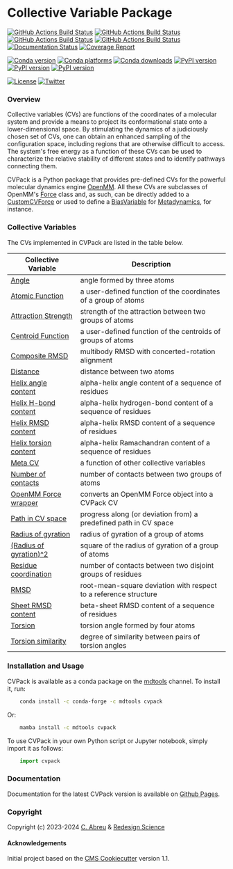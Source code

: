 Collective Variable Package
===========================

[//]: # (Badges)
[![GitHub Actions Build Status](https://github.com/RedesignScience/cvpack/workflows/Linux/badge.svg)](https://github.com/RedesignScience/cvpack/actions?query=workflow%3ALinux)
[![GitHub Actions Build Status](https://github.com/RedesignScience/cvpack/workflows/MacOS/badge.svg)](https://github.com/RedesignScience/cvpack/actions?query=workflow%3AMacOS)
[![GitHub Actions Build Status](https://github.com/RedesignScience/cvpack/workflows/Windows/badge.svg)](https://github.com/RedesignScience/cvpack/actions?query=workflow%3AWindows)
[![GitHub Actions Build Status](https://github.com/RedesignScience/cvpack/workflows/Linter/badge.svg)](https://github.com/RedesignScience/cvpack/actions?query=workflow%3ALinter)
[![Documentation Status](https://github.com/RedesignScience/cvpack/workflows/Docs/badge.svg)](https://redesignscience.github.io/cvpack/development)
[![Coverage Report](https://redesignscience.github.io/cvpack/development/coverage/coverage.svg)](https://redesignscience.github.io/cvpack/development/coverage)

[![Conda version](https://img.shields.io/conda/v/mdtools/cvpack.svg)](https://anaconda.org/mdtools/cvpack)
[![Conda platforms](https://img.shields.io/conda/pn/mdtools/cvpack.svg)](https://anaconda.org/mdtools/cvpack)
[![Conda downloads](https://img.shields.io/conda/dn/mdtools/cvpack.svg)](https://anaconda.org/mdtools/cvpack)
[![PyPI version](https://img.shields.io/pypi/v/cvpack.svg)](https://pypi.org/project/cvpack)
[![PyPI version](https://img.shields.io/pypi/pyversions/cvpack.svg)](https://pypi.org/project/cvpack)
[![PyPI version](https://img.shields.io/pypi/dm/cvpack.svg)](https://pypi.org/project/cvpack)

[![License](https://img.shields.io/badge/License-MIT-yellowgreen.svg?style=flat)](https://github.com/RedesignScience/cvpack/blob/main/LICENSE.md)
[![Twitter](https://badgen.net/badge/About/RedesignScience)](https://www.redesignscience.com)

### Overview

Collective variables (CVs) are functions of the coordinates of a molecular system and provide a
means to project its conformational state onto a lower-dimensional space. By stimulating the
dynamics of a judiciously chosen set of CVs, one can obtain an enhanced sampling of the
configuration space, including regions that are otherwise difficult to access. The system's
free energy as a function of these CVs can be used to characterize the relative stability of
different states and to identify pathways connecting them.

CVPack is a Python package that provides pre-defined CVs for the powerful molecular dynamics engine
[OpenMM]. All these CVs are subclasses of OpenMM's [Force] class and, as such, can be directly added
to a [CustomCVForce] or used to define a [BiasVariable] for [Metadynamics], for instance.

### Collective Variables

The CVs implemented in CVPack are listed in the table below.

| Collective Variable     | Description                                                      |
|-------------------------|------------------------------------------------------------------|
| [Angle]                 | angle formed by three atoms                                      |
| [Atomic Function]       | a user-defined function of the coordinates of a group of atoms   |
| [Attraction Strength]   | strength of the attraction between two groups of atoms           |
| [Centroid Function]     | a user-defined function of the centroids of groups of atoms      |
| [Composite RMSD]        | multibody RMSD with concerted-rotation alignment                 |
| [Distance]              | distance between two atoms                                       |
| [Helix angle content]   | alpha-helix angle content of a sequence of residues              |
| [Helix H-bond content]  | alpha-helix hydrogen-bond content of a sequence of residues      |
| [Helix RMSD content]    | alpha-helix RMSD content of a sequence of residues               |
| [Helix torsion content] | alpha-helix Ramachandran content of a sequence of residues       |
| [Meta CV]               | a function of other collective variables                         |
| [Number of contacts]    | number of contacts between two groups of atoms                   |
| [OpenMM Force wrapper]  | converts an OpenMM Force object into a CVPack CV                 |
| [Path in CV space]      | progress along (or deviation from) a predefined path in CV space |
| [Radius of gyration]    | radius of gyration of a group of atoms                           |
| [(Radius of gyration)^2]| square of the radius of gyration of a group of atoms             |
| [Residue coordination]  | number of contacts between two disjoint groups of residues       |
| [RMSD]                  | root-mean-square deviation with respect to a reference structure |
| [Sheet RMSD content]    | beta-sheet RMSD content of a sequence of residues                |
| [Torsion]               | torsion angle formed by four atoms                               |
| [Torsion similarity]    | degree of similarity between pairs of torsion angles             |

### Installation and Usage

CVPack is available as a conda package on the
[mdtools](https://anaconda.org/mdtools/cvpack) channel. To install it, run:

```bash
    conda install -c conda-forge -c mdtools cvpack
```

Or:

```bash
    mamba install -c mdtools cvpack
```

To use CVPack in your own Python script or Jupyter notebook, simply import it as follows:

```python
    import cvpack
```

### Documentation

Documentation for the latest CVPack version is available on [Github Pages](https://redesignscience.github.io/cvpack/latest).

### Copyright

Copyright (c) 2023-2024 [C. Abreu](https://github.com/craabreu) & [Redesign Science](https://www.redesignscience.com)


#### Acknowledgements

Initial project based on the [CMS Cookiecutter] version 1.1.

[BiasVariable]:       https://docs.openmm.org/latest/api-python/generated/openmm.app.metadynamics.BiasVariable.html
[CMS Cookiecutter]:   https://github.com/molssi/cookiecutter-cms
[CollectiveVariable]: https://ufedmm.readthedocs.io/en/latest/pythonapi/ufedmm.html#ufedmm.ufedmm.CollectiveVariable
[CustomCVForce]:      https://docs.openmm.org/latest/api-python/generated/openmm.openmm.CustomCVForce.html
[Force]:              https://docs.openmm.org/latest/api-python/generated/openmm.openmm.Force.html
[Metadynamics]:       https://docs.openmm.org/latest/api-python/generated/openmm.app.metadynamics.Metadynamics.html
[OpenMM]:             https://openmm.org
[UFED]:               https://ufedmm.readthedocs.io/en/latest/index.html

[Angle]:                  https://redesignscience.github.io/cvpack/latest/api/Angle.html
[Atomic Function]:        https://redesignscience.github.io/cvpack/latest/api/AtomicFunction.html
[Attraction Strength]:    https://redesignscience.github.io/cvpack/latest/api/AttractionStrength.html
[Centroid Function]:      https://redesignscience.github.io/cvpack/latest/api/CentroidFunction.html
[Composite RMSD]:         https://redesignscience.github.io/cvpack/latest/api/CompositeRMSD.html
[Distance]:               https://redesignscience.github.io/cvpack/latest/api/Distance.html
[Helix angle content]:    https://redesignscience.github.io/cvpack/latest/api/HelixAngleContent.html
[Helix H-bond content]:   https://redesignscience.github.io/cvpack/latest/api/HelixHBondContent.html
[Helix RMSD content]:     https://redesignscience.github.io/cvpack/latest/api/HelixRMSDContent.html
[Helix torsion content]:  https://redesignscience.github.io/cvpack/latest/api/HelixTorsionContent.html
[Meta CV]:                https://redesignscience.github.io/cvpack/latest/api/MetaCollectiveVariable.html
[Number of contacts]:     https://redesignscience.github.io/cvpack/latest/api/NumberOfContacts.html
[OpenMM Force wrapper]:   https://redesignscience.github.io/cvpack/latest/api/OpenMMForceWrapper.html
[Path in CV space]:       https://redesignscience.github.io/cvpack/latest/api/PathInCVSpace.html
[Radius of gyration]:     https://redesignscience.github.io/cvpack/latest/api/RadiusOfGyration.html
[(Radius of gyration)^2]: https://redesignscience.github.io/cvpack/latest/api/RadiusOfGyrationSq.html
[Residue coordination]:   https://redesignscience.github.io/cvpack/latest/api/ResidueCoordination.html
[RMSD]:                   https://redesignscience.github.io/cvpack/latest/api/RMSD.html
[Sheet RMSD content]:     https://redesignscience.github.io/cvpack/latest/api/SheetRMSDContent.html
[Torsion]:                https://redesignscience.github.io/cvpack/latest/api/Torsion.html
[Torsion similarity]:     https://redesignscience.github.io/cvpack/latest/api/TorsionSimilarity.html
